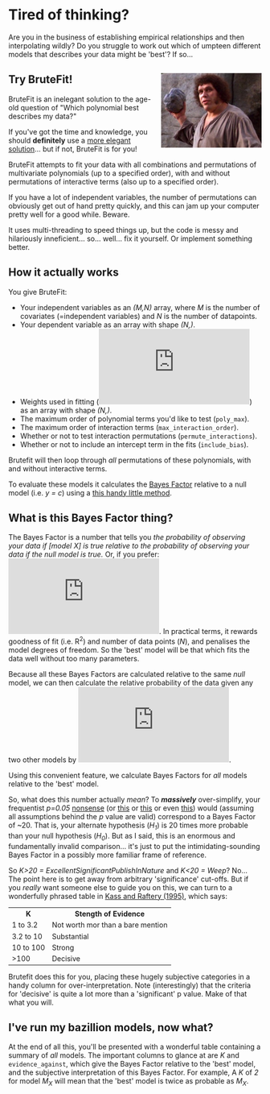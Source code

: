 # Tired of thinking?

Are you in the business of establishing empirical relationships and then interpolating wildly? Do you struggle to work out which of umpteen different models that describes your data might be 'best'? If so...

## Try BruteFit!<img align="right" width="200" src="img/brute-force.jpg">
BruteFit is an inelegant solution to the age-old question of "Which polynomial best describes my data?" 

If you've got the time and knowledge, you should **definitely** use a [more elegant solution](https://doi.org/10.1111/j.1365-246X.2006.03155.x)... but if not, BruteFit is for you!

BruteFit attempts to fit your data with all combinations and permutations of multivariate polynomials (up to a specified order), with and without permutations of interactive terms (also up to a specified order).

If you have a lot of independent variables, the number of permutations can obviously get out of hand pretty quickly, and this can jam up your computer pretty well for a good while. Beware.

It uses multi-threading to speed things up, but the code is messy and hilariously inneficient... so... well... fix it yourself. Or implement something better.

## How it actually works
You give BruteFit:
- Your independent variables as an *(M,N)* array, where *M* is the number of covariates (=independent variables) and *N* is the number of datapoints.
- Your dependent variable as an array with shape *(N,)*.
- Weights used in fitting (![img](http://latex.codecogs.com/svg.latex?%5Cfrac%7B1%7D%7B%5Csigma%5E2%7D)) as an array with shape *(N,)*.
- The maximum order of polynomial terms you'd like to test (`poly_max`).
- The maximum order of interaction terms (`max_interaction_order`).
- Whether or not to test interaction permutations (`permute_interactions`).
- Whether or not to include an intercept term in the fits (`include_bias`).

Brutefit will then loop through *all* permutations of these polynomials, with and without interactive terms.

To evaluate these models it calculates the [Bayes Factor](https://doi.org/10.1080/01621459.1995.10476572) relative to a null model (i.e. *y = c*) using a [this handy little method](https://doi.org/10.1198/016214507000001337). 

## What is this Bayes Factor thing?
The Bayes Factor is a number that tells you *the probability of observing your data if [model X] is true relative to the probability of observing your data if the null model is true.* Or, if you prefer: ![img](http://latex.codecogs.com/gif.latex?B_%7B10%7D%3D%5Cfrac%7Bp%28D%7CM_1%29%7D%7Bp%28D%7CM_0%29%7D). In practical terms, it rewards goodness of fit (i.e. R<sup>2</sup>) and number of data points (*N*), and penalises the model degrees of freedom. So the 'best' model will be that which fits the data well without too many parameters.

Because all these Bayes Factors are calculated relative to the same *null* model, we can then calculate the relative probability of the data given any two other models by ![img](http://latex.codecogs.com/gif.latex?B_%7BNM%7D%3D%5Cfrac%7BB_%7BN0%7D%7D%7BB_%7BM0%7D%7D).

Using this convenient feature, we calculate Bayes Factors for *all* models relative to the 'best' model.

So, what does this number actually *mean*? To ***massively*** over-simplify, your frequentist *p=0.05* [nonsense](https://www.nature.com/news/scientific-method-statistical-errors-1.14700) (or [this](https://www.nature.com/articles/d41586-019-00857-9) or [this](https://www.bmj.com/content/362/bmj.k4039/rr-0) or even [this](https://doi.org/10.1080/00031305.2019.1583913)) would (assuming all assumptions behind the *p* value are valid) correspond to a Bayes Factor of ~20. That is, your alternate hypothesis (*H<sub>1</sub>*) is 20 times more probable than your null hypothesis (*H<sub>0</sub>*). But as I said, this is an enormous and fundamentally invalid comparison... it's just to put the intimidating-sounding Bayes Factor in a possibly more familiar frame of reference.

So *K>20 = ExcellentSignificantPublishInNature* and *K<20 = Weep*? No... The point here is to get away from arbitrary 'significance' cut-offs. But if you *really* want someone else to guide you on this, we can turn to a wonderfully phrased table in [Kass and Raftery (1995)](https://doi.org/10.1080/01621459.1995.10476572), which says:

<table>
<th>K</th><th>Stength of Evidence</th>
<tr>
<td>1 to 3.2</td><td>Not worth mor than a bare mention</td>
</tr>
<tr>
<td>3.2 to 10</td><td>Substantial</td>
</tr>
<tr>
<td>10 to 100</td><td>Strong</td>
</tr>
<tr>
<td>>100</td><td>Decisive</td>
</tr>
</table>


Brutefit does this for you, placing these hugely subjective categories in a handy column for over-interpretation. Note (interestingly) that the criteria for 'decisive' is quite a lot more than a 'significant' p value. Make of that what you will.

## I've run my bazillion models, now what?

At the end of all this, you'll be presented with a wonderful table containing a summary of *all* models. The important columns to glance at are *K* and `evidence_against`, which give the Bayes Factor relative to the 'best' model, and the subjective interpretation of this Bayes Factor. For example, A *K* of *2* for model *M<sub>X</sub>* will mean that the 'best' model is twice as probable as *M<sub>X</sub>*.
